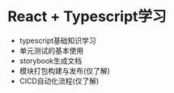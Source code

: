 # React + Typescript学习
-  typescript基础知识学习
-  单元测试的基本使用
-  storybook生成文档
-  模块打包构建与发布(仅了解)
-  CICD自动化流程(仅了解)
